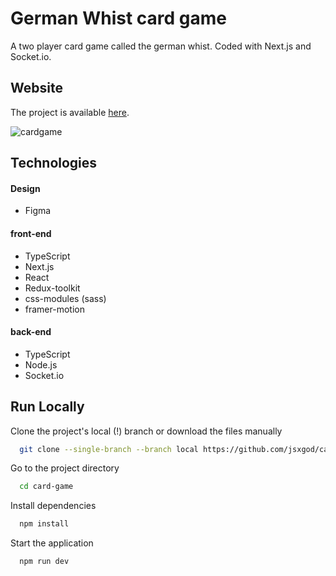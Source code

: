 
# German Whist card game

A two player card game called the german whist. Coded with Next.js and Socket.io.
## Website
The project is available [here](https://germanwhist-ksdev.herokuapp.com).

![cardgame](https://user-images.githubusercontent.com/22659815/172262217-f362c687-9471-46b2-af33-2994fb96c281.png)

## Technologies
#### Design
- Figma

#### front-end
- TypeScript
- Next.js
- React
- Redux-toolkit
- css-modules (sass)
- framer-motion

#### back-end

- TypeScript
- Node.js
- Socket.io


## Run Locally

Clone the project's local (!) branch or download the files manually

```bash
  git clone --single-branch --branch local https://github.com/jsxgod/card-game.git
```

Go to the project directory

```bash
  cd card-game
```

Install dependencies

```bash
  npm install
```

Start the application

```bash
  npm run dev
```

